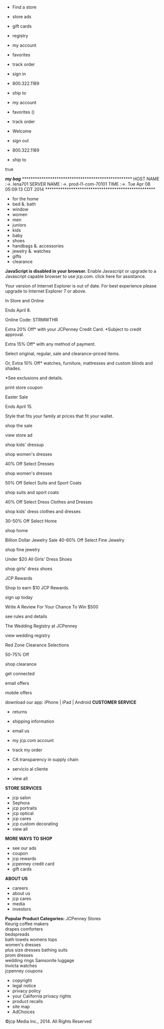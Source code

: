 *   Find a store
*   store ads
*   gift cards
*   registry

*   my account
*   favorites
*   track order
*   sign in
*   800.322.1189
    
*   ship to

*   my account
*   favorites ()
*   track order
*   Welcome  
*   sign out
    
*   800.322.1189
    
*   ship to

true

_**my bag**_ \*\*\*\*\*\*\*\*\*\*\*\*\*\*\*\*\*\*\*\*\*\*\*\*\*\*\*\*\*\*\*\*\*\*\*\*\*\*\*\*\*\*\*\*\*\*\*\*\*\*\* HOST NAME :->. lena701 SERVER NAME :->. prod-l1-com-70101 TIME :->. Tue Apr 08 05:09:13 CDT 2014 \*\*\*\*\*\*\*\*\*\*\*\*\*\*\*\*\*\*\*\*\*\*\*\*\*\*\*\*\*\*\*\*\*\*\*\*\*\*\*\*\*\*\*\*\*\*\*\*\*\*\*

*   for the home
*   bed &. bath
*   window
*   women
*   men
*   juniors
*   kids
*   baby
*   shoes
*   handbags &. accessories
*   jewelry &. watches
*   gifts
*   clearance

**JavaScript is disabled in your browser.** Enable Javascript or upgrade to a Javascript capable browser to use jcp.com. click here for assistance.

Your version of Internet Explorer is out of date. For best experience please upgrade to Internet Explorer 7 or above.

In Store and Online

Ends April 8.

Online Code: STRMWTHR

Extra 20% Off\* with your JCPenney Credit Card. \*Subject to credit approval.

Extra 15% Off\* with any method of payment.

Select original, regular, sale and clearance-priced items.

Or, Extra 10% Off\* watches, furniture, mattresses and custom blinds and shades.

\*See exclusions and details.

print store coupon

Easter Sale

Ends April 15.

Style that fits your family at prices that fit your wallet.

shop the sale

view store ad

shop kids' dressup

shop women's dresses

40% Off Select Dresses

shop women's dresses

50% Off Select Suits and Sport Coats

shop suits and sport coats

40% Off Select Dress Clothes and Dresses

shop kids' dress clothes and dresses

30-50% Off Select Home

shop home

Billion Dollar Jewelry Sale 40-60% Off Select Fine Jewelry

shop fine jewelry

Under $20 All Girls' Dress Shoes

shop girls' dress shoes

JCP Rewards

Shop to earn $10 JCP Rewards.

sign up today

Write A Review For Your Chance To Win $500

see rules and details

The Wedding Registry at JCPenney

view wedding registry

Red Zone Clearance Selections

50-75% Off

shop clearance

get connected

email offers

mobile offers

download our app: iPhone | iPad | Android **CUSTOMER SERVICE**

*   returns
*   shipping information
*   email us
*   my jcp.com account
*   track my order
*   CA transparency in supply chain

*   servicio al cliente
*   view all

**STORE SERVICES**

*   jcp salon
*   Sephora
*   jcp portraits
*   jcp optical
*   jcp cares
*   jcp custom decorating
*   view all

**MORE WAYS TO SHOP**

*   see our ads
*   coupon
*   jcp rewards
*   jcpenney credit card
*   gift cards

**ABOUT US**

*   careers
*   about us
*   jcp cares
*   media
*   investors

**Popular Product Categories:** JCPenney Stores  
Keurig coffee makers  
drapes comforters  
bedspreads  
bath towels womens tops  
women's dresses  
plus size dresses bathing suits  
prom dresses  
wedding rings Samsonite luggage  
Invicta watches  
jcpenney coupons

*   copyright
*   legal notice
*   privacy policy
*   your California privacy rights
*   product recalls
*   site map
*   AdChoices

©jcp Media Inc., 2014. All Rights Reserved